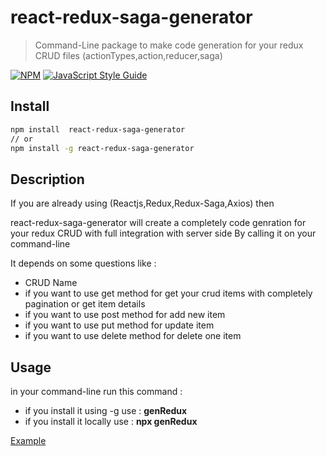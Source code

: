 # react-redux-saga-generator

> Command-Line package to make code generation for your redux CRUD files (actionTypes,action,reducer,saga)

[![NPM](https://img.shields.io/npm/v/react-handling.svg)](https://www.npmjs.com/package/react-handling) [![JavaScript Style Guide](https://img.shields.io/badge/code_style-standard-brightgreen.svg)](https://standardjs.com)

## Install

```bash
npm install  react-redux-saga-generator
// or
npm install -g react-redux-saga-generator
```

## Description

If you are already using (Reactjs,Redux,Redux-Saga,Axios) then

react-redux-saga-generator will create a completely code genration for your redux CRUD with full integration with server side
By calling it on your command-line

It depends on some questions like :

- CRUD Name
- if you want to use get method for get your crud items with completely pagination or get item details
- if you want to use post method for add new item
- if you want to use put method for update item
- if you want to use delete method for delete one item

## Usage

in your command-line run this command :

- if you install it using -g use : **genRedux**
- if you install it locally use : **npx genRedux**

<a href="https://s7.gifyu.com/images/screen-recording-03-04-2022-08-5.gif" target="_blank">Example</a>
